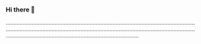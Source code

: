 ### Hi there 👋

...............................................................................................................................................................................................................................................................................................................................................